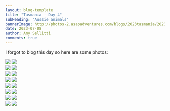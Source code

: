 ```yaml
---
layout: blog-template
title: "Tasmania - Day 4"
subHeading: "Aussie animals"
bannerImage: http://photos-2.asapadventures.com/blogs/2023tasmania/2023-07-08/PXL_20230708_005008029.jpg
date: 2023-07-08
author: Amy Sellitti
comments: true
---
```


I forgot to blog this day so here are some photos:

<div class="grid-2c">
  <img src="http://photos-2.asapadventures.com/blogs/2023tasmania/2023-07-08/PXL_20230707_233424000.jpg"/>
  <img src="http://photos-2.asapadventures.com/blogs/2023tasmania/2023-07-08/PXL_20230708_005008029.jpg"/>
</div>
<div class="grid-2c">
  <img src="http://photos-2.asapadventures.com/blogs/2023tasmania/2023-07-08/PXL_20230708_005117568.jpg"/>
  <img src="http://photos-2.asapadventures.com/blogs/2023tasmania/2023-07-08/PXL_20230708_005542614.jpg"/>
</div>
<div class="grid-2c">
  <img src="http://photos-2.asapadventures.com/blogs/2023tasmania/2023-07-08/PXL_20230708_010116850.jpg"/>
  <img src="http://photos-2.asapadventures.com/blogs/2023tasmania/2023-07-08/PXL_20230708_034954357.jpg"/>
</div>
<div class="grid-2c">
  <img src="http://photos-2.asapadventures.com/blogs/2023tasmania/2023-07-08/PXL_20230708_040232585.jpg"/>
  <img src="http://photos-2.asapadventures.com/blogs/2023tasmania/2023-07-08/PXL_20230708_040911154.MP.jpg"/>
</div>
<div class="grid-2c">
  <img src="http://photos-2.asapadventures.com/blogs/2023tasmania/2023-07-08/PXL_20230708_010609317.MP.jpg"/>
  <img src="http://photos-2.asapadventures.com/blogs/2023tasmania/2023-07-08/PXL_20230708_013257591.jpg"/>
</div>
<div class="grid-2c">
  <img src="http://photos-2.asapadventures.com/blogs/2023tasmania/2023-07-08/PXL_20230708_013413870.jpg"/>
  <img src="http://photos-2.asapadventures.com/blogs/2023tasmania/2023-07-08/PXL_20230708_020639657.jpg"/>
</div>
<div class="grid-2c">
  <img src="http://photos-2.asapadventures.com/blogs/2023tasmania/2023-07-08/PXL_20230708_020710180.jpg"/>
  <img src="http://photos-2.asapadventures.com/blogs/2023tasmania/2023-07-08/PXL_20230708_080651772.jpg"/>
</div>
<div class="grid-2c">
  <img src="http://photos-2.asapadventures.com/blogs/2023tasmania/2023-07-08/PXL_20230708_082243477.jpg"/>
  <img src="http://photos-2.asapadventures.com/blogs/2023tasmania/2023-07-08/PXL_20230708_082537519.MP.jpg"/>
</div>
